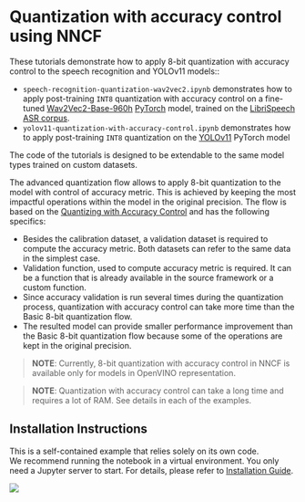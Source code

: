 # Quantization with accuracy control using NNCF

These tutorials demonstrate how to apply 8-bit quantization with accuracy control to the speech recognition and YOLOv11 models::
* `speech-recognition-quantization-wav2vec2.ipynb` demonstrates how to apply post-training `INT8` quantization with accuracy control on a fine-tuned [Wav2Vec2-Base-960h](https://huggingface.co/facebook/wav2vec2-base-960h) [PyTorch](https://pytorch.org/) model, trained on the [LibriSpeech ASR corpus](https://www.openslr.org/12).
* `yolov11-quantization-with-accuracy-control.ipynb` demonstrates how to apply post-training `INT8` quantization on the [YOLOv11](https://github.com/ultralytics/) PyTorch model

The code of the tutorials is designed to be extendable to the same model types trained on custom datasets.

The advanced quantization flow allows to apply 8-bit quantization to the model with control of accuracy metric. This is achieved by keeping the most impactful operations within the model in the original precision. The flow is based on the [Quantizing with Accuracy Control](https://docs.openvino.ai/2024/openvino-workflow/model-optimization-guide/quantizing-models-post-training/quantizing-with-accuracy-control.html) and has the following specifics:

- Besides the calibration dataset, a validation dataset is required to compute the accuracy metric. Both datasets can refer to the same data in the simplest case.
- Validation function, used to compute accuracy metric is required. It can be a function that is already available in the source framework or a custom function.
- Since accuracy validation is run several times during the quantization process, quantization with accuracy control can take more time than the Basic 8-bit quantization flow.
- The resulted model can provide smaller performance improvement than the Basic 8-bit quantization flow because some of the operations are kept in the original precision.

> **NOTE**: Currently, 8-bit quantization with accuracy control in NNCF is available only for models in OpenVINO representation.

> **NOTE**: Quantization with accuracy control can take a long time and requires a lot of RAM. See details in each of the examples.

## Installation Instructions

This is a self-contained example that relies solely on its own code.</br>
We recommend  running the notebook in a virtual environment. You only need a Jupyter server to start.
For details, please refer to [Installation Guide](../../README.md).

<img referrerpolicy="no-referrer-when-downgrade" src="https://static.scarf.sh/a.png?x-pxid=5b5a4db0-7875-4bfb-bdbd-01698b5b1a77&file=notebooks/quantizing-model-with-accuracy-control/README.md" />
